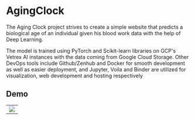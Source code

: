 # AgingClock
The Aging Clock project strives to create a simple website that predicts a biological age of an individual given his blood work data with the help of Deep Learning. 

The model is trained using PyTorch and Scikit-learn libraries on GCP's Vetrex AI instances with the data coming from Google Cloud Storage. Other DevOps tools include Github/Zenhub and Docker for smooth development as well as easier deployment, and Jupyter, Voila and Binder are utilized for visualization, web development and hosting respectively
## Demo
<table><td><a href="https://www.youtube.com/watch?v=SCxRiXIG13Q" title="YouTube" rel="noopener"><img src="https://img.youtube.com/vi/SCxRiXIG13Q/0.jpg"></a></td></table>
